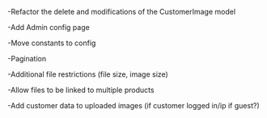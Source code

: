 -Refactor the delete and modifications of the CustomerImage model

-Add Admin config page

-Move constants to config

-Pagination

-Additional file restrictions (file size, image size)

-Allow files to be linked to multiple products

-Add customer data to uploaded images (if customer logged in/ip if guest?)
